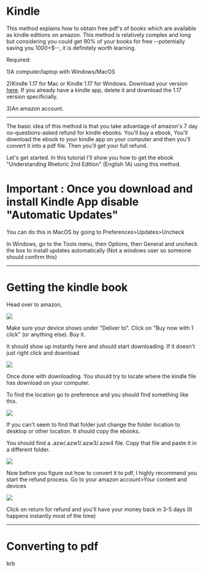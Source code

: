 # Kindle

This method explains how to obtain free pdf's of books which are available as kindle editions on amazon. This method is relatively complex and long but considering you could get 90% of your books for free --potentially saving you 1000+$--, it is definitely worth learning. 

Required:

1)A computer/laptop with Windows/MacOS

2)Kindle 1.17 for Mac or Kindle 1.17 for Windows. Download your version [here](https://mega.nz/#F!I3glDIJQ!MAhFKZFtyyTLeGKbCDK7cg). If you already have a kindle app, delete it and download the 1.17 version specificially. 

3)An amazon account. 

---------------------------------------------------------
The basic idea of this method is that you take advantage of amazon's 7 day no-questions-asked refund for kindle ebooks. You'll buy a ebook, You'll download the ebook to your kindle app on your computer and then you'll convert it into a pdf file. Then you'll get your full refund. 

Let's get started. In this tutorial I'll show you how to get the ebook "Understanding Rhetoric 2nd Edition" (English 1A) using this method. 

# Important : Once you download and install Kindle App disable "Automatic Updates"

You can do this in MacOS by going to Preferences>Updates>Uncheck

In Windows, go to the Tools menu, then Options, then General and uncheck the box to install updates automatically (Not a windows user so someone should confirm this)

---------------------------------------------------------
# Getting the kindle book 

Head over to amazon, 

![](https://i.imgur.com/ZcZaMga.jpg)

Make sure your device shows under "Deliver to". Click on "Buy now with 1 click" (or anything else). Buy it. 

It should show up instantly here and should start downloading. If it doesn't just right click and download. 

![](https://i.imgur.com/Htryetm.png)

Once done with downloading. You should try to locate where the kindle file has download on your computer. 

To find the location go to preference and you should find something like this. 

![](https://i.imgur.com/vSJj42C.png)

If you can't seem to find that folder just change the folder location to desktop or other location. It should copy the ebooks. 

You should find a .azw/.azw1/.azw3/.azw4 file. Copy that file and paste it in a different folder. 

![](https://i.imgur.com/lpsAgNi.png)

Now before you figure out how to convert it to pdf, I highly recommend you start the refund process. Go to your amazon account>Your content and devices

![](https://i.imgur.com/rrgxTGJ.png)

Click on return for refund and you'll have your money back in 3-5 days (It happens instantly most of the time)

------------------------------------------------

# Converting to pdf

brb
